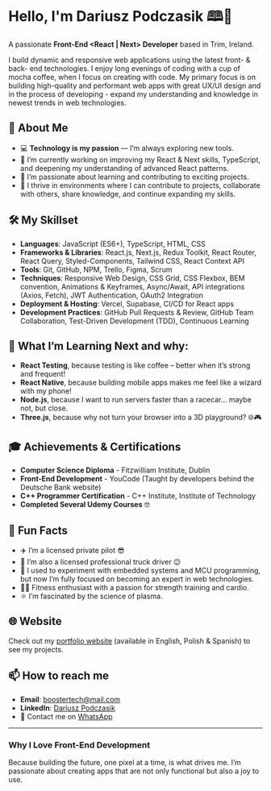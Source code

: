 # Hello, I'm Dariusz Podczasik 🕮👋  
A passionate **Front-End <React | Next>  Developer** based in Trim, Ireland.

I build dynamic and responsive web applications using the latest front- & back- end technologies. I enjoy long evenings of coding with a cup of mocha coffee, when I focus on creating with code. My primary focus is on building high-quality and performant web apps with great UX/UI design and in the process of developing - expand my understanding and knowledge in newest trends in web technologies.

## 🚀 About Me
- 💻 **Technology is my passion** — I’m always exploring new tools.
- 🔭 I’m currently working on improving my React & Next skills, TypeScript, and deepening my understanding of advanced React patterns.
- 🌱 I’m passionate about learning and contributing to exciting projects.
- 💼 I thrive in environments where I can contribute to projects, collaborate with others, share knowledge, and continue expanding my skills.

## 🛠️ My Skillset
- **Languages**: JavaScript (ES6+), TypeScript, HTML, CSS
- **Frameworks & Libraries**: React.js, Next.js, Redux Toolkit, React Router, React Query, Styled-Components, Tailwind CSS, React Context API
- **Tools**: Git, GitHub, NPM, Trello, Figma, Scrum
- **Techniques**: Responsive Web Design, CSS Grid, CSS Flexbox, BEM convention, Animations & Keyframes, Async/Await, API integrations (Axios, Fetch), JWT Authentication, OAuth2 Integration
- **Deployment & Hosting**: Vercel, Supabase, CI/CD for React apps
- **Development Practices**: GitHub Pull Requests & Review, GitHub Team Collaboration, Test-Driven Development (TDD), Continuous Learning

## 🌱 What I’m Learning Next and why:
- **React Testing**, because testing is like coffee – better when it’s strong and frequent!
- **React Native**, because building mobile apps makes me feel like a wizard with my phone!
- **Node.js**, because I want to run servers faster than a racecar... maybe not, but close.
- **Three.js**, because why not turn your browser into a 3D playground? 🌐🎮

## 🎓 Achievements & Certifications
- **Computer Science Diploma** - Fitzwilliam Institute, Dublin
- **Front-End Development** - YouCode (Taught by developers behind the Deutsche Bank website)
- **C++ Programmer Certification** - C++ Institute, Institute of Technology
- **Completed Several Udemy Courses** 🤓

## 🎉 Fun Facts
- ✈️ I’m a licensed private pilot 😎  
- 🚛 I’m also a licensed professional truck driver 😉  
- 🚀 I used to experiment with embedded systems and MCU programming, but now I’m fully focused on becoming an expert in web technologies.  
- 🏋️‍♂️ Fitness enthusiast with a passion for strength training and cardio.  
- ⚛️ I’m fascinated by the science of plasma.

## 🌐 Website  
Check out my [portfolio website](https://boostertech.github.io/Front-End-Dev-Portfolio/) (available in English, Polish & Spanish) to see my projects.

## 📫 How to reach me
- **Email**: boostertech@mail.com
- **LinkedIn**: [Dariusz Podczasik](http://www.linkedin.com/in/Dariusz-Podczasik)
- 📱 Contact me on [WhatsApp](https://wa.me/353862013944)

---

### Why I Love Front-End Development
Because building the future, one pixel at a time, is what drives me. I’m passionate about creating apps that are not only functional but also a joy to use.
